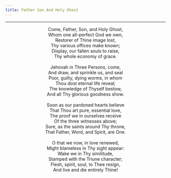```yaml
---
title: Father Son And Holy Ghost
---
```


---
<center>
Come, Father, Son, and Holy Ghost,<br/>
Whom one all-perfect God we own,<br/>
Restorer of Thine image lost,<br/>
Thy various offices make known;<br/>
Display, our fallen souls to raise,<br/>
Thy whole economy of grace.<br/>
<br/>
Jehovah in Three Persons, come,<br/>
And draw, and sprinkle us, and seal<br/>
Poor, guilty, dying worms, in whom<br/>
Thou dost eternal life reveal;<br/>
The knowledge of Thyself bestow,<br/>
And all Thy glorious goodness show.<br/>
<br/>
Soon as our pardoned hearts believe<br/>
That Thou art pure, essential love,<br/>
The proof we in ourselves receive<br/>
Of the three witnesses above;<br/>
Sure, as the saints around Thy throne,<br/>
That Father, Word, and Spirit, are One.<br/>
<br/>
O that we now, in love renewed,<br/>
Might blameless in Thy sight appear:<br/>
Wake we in Thy similitude,<br/>
Stamped with the Triune character;<br/>
Flesh, spirit, soul, to Thee resign,<br/>
And live and die entirely Thine!
</center>
